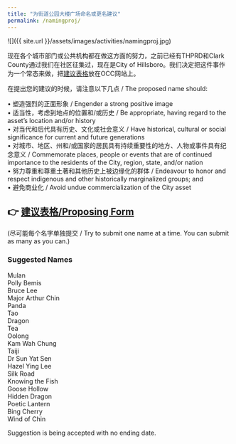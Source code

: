 ```yaml
---
title: "为街道公园大楼广场命名或更名建议"
permalink: /namingproj/
---
```


![]({{ site.url }}/assets/images/activities/namingproj.jpg)

现在各个城市部门或公共机构都在做这方面的努力，之前已经有THPRD和Clark County通过我们在社区征集过，现在是City of Hillsboro。我们决定把这件事作为一个常态来做，把[建议表格](https://docs.google.com/forms/d/e/1FAIpQLScDq7oDdTlgHZ9HE8UrkUpwEoYi81sqyE3sH9bq1kVii_XttQ/viewform?usp=sf_link)放在OCC网站上。

在提出您的建议的时候，请注意以下几点 / The proposed name should:

•	塑造强烈的正面形象 / Engender a strong positive image  
•	适当性，考虑到地点的位置和/或历史 / Be appropriate, having regard to the asset’s location and/or history  
•	对当代和后代具有历史、文化或社会意义 / Have historical, cultural or social significance for current and future generations  
•	对城市、地区、州和/或国家的居民具有持续重要性的地方、人物或事件具有纪念意义 / Commemorate places, people or events that are of continued importance to the residents of the City, region, state, and/or nation  
•	努力尊重和尊重土著和其他历史上被边缘化的群体 / Endeavour to honor and respect indigenous and other historically marginalized groups; and  
•	避免商业化 / Avoid undue commercialization of the City asset  

## :point_right: [建议表格/Proposing Form](https://docs.google.com/forms/d/e/1FAIpQLScDq7oDdTlgHZ9HE8UrkUpwEoYi81sqyE3sH9bq1kVii_XttQ/viewform?usp=sf_link)

(尽可能每个名字单独提交 / Try to submit one name at a time. You can submit as many as you can.)

### Suggested Names

Mulan  
Polly Bemis  
Bruce Lee  
Major Arthur Chin  
Panda  
Tao  
Dragon  
Tea  
Oolong  
Kam Wah Chung  
Taiji  
Dr Sun Yat Sen  
Hazel Ying Lee  
Silk Road  
Knowing the Fish  
Goose Hollow  
Hidden Dragon  
Poetic Lantern  
Bing Cherry  
Wind of Chin  

Suggestion is being accepted with no ending date.
